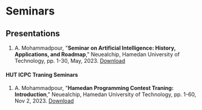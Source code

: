 # Seminars

## Presentations

1. A. Mohammadpour, "**Seminar on Artificial Intelligence: History, Applications, and Roadmap**," Neuealchip, Hamedan University of Technology, pp. 1-30, May, 2023. [Download](https://raw.githubusercontent.com/neuralchip/seminars/7999915d38fa57644d8aea7d3e69625ab3dd185d/content/slides/AI/AI-Roadmap-Mohammadpour.pdf)


#### HUT ICPC Traning Seminars
1. A. Mohammadpour, "**Hamedan Programming Contest Traning: Introduction**," Neuealchip, Hamedan University of Technology, pp. 1-60, Nov 2, 2023. [Download](https://raw.githubusercontent.com/neuralchip/seminars/7999915d38fa57644d8aea7d3e69625ab3dd185d/content/slides/HUTICPC/01.ProgrammingConsestTraining.pdf)
